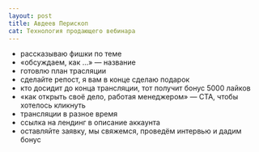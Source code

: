 ```yaml
---
layout: post
title: Авдеев Перископ
cat: Технология продающего вебинара
---
```


- рассказываю фишки по теме
- «обсуждаем, как ...» — название
- готовлю план трасляции
- сделайте репост, я вам в конце сделаю подарок
- кто досидит до конца трансляции, тот получит бонус 5000 лайков
- «как открыть своё дело, работая менеджером» — CTA, чтобы хотелось кликнуть
- трансляции в разное время
- ссылка на лендинг в описание аккаунта
- оставляйте заявку, мы свяжемся, проведём интервью и дадим бонус
